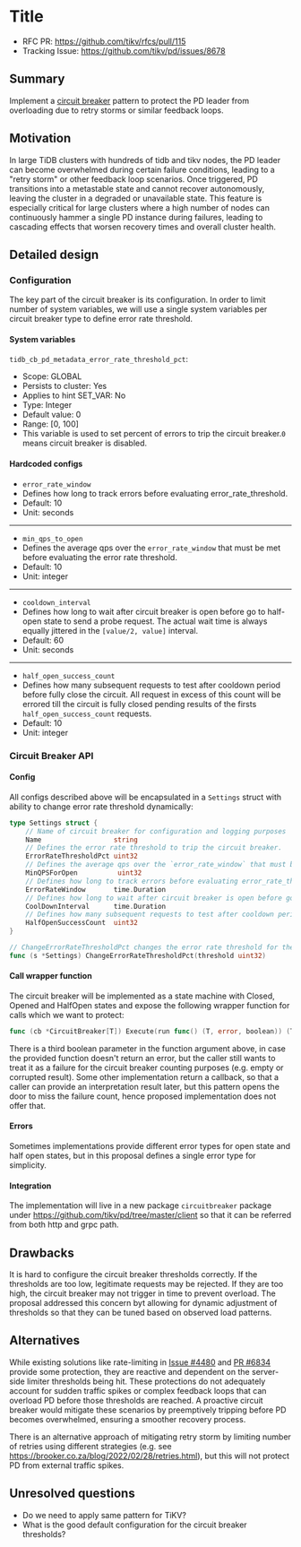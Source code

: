 # Title

- RFC PR: https://github.com/tikv/rfcs/pull/115
- Tracking Issue: https://github.com/tikv/pd/issues/8678

## Summary

Implement a [circuit breaker](https://learn.microsoft.com/en-us/azure/architecture/patterns/circuit-breaker) pattern to protect the PD leader from overloading due to retry storms or similar feedback loops.

## Motivation

In large TiDB clusters with hundreds of tidb and tikv nodes, the PD leader can become overwhelmed during certain failure conditions, leading to a "retry storm" or other feedback loop scenarios. 
Once triggered, PD transitions into a metastable state and cannot recover autonomously, leaving the cluster in a degraded or unavailable state.
This feature is especially critical for large clusters where a high number of nodes can continuously hammer a single PD instance during failures, leading to cascading effects that worsen recovery times and overall cluster health.

## Detailed design

### Configuration

The key part of the circuit breaker is its configuration. 
In order to limit number of system variables, we will use a single system variables per circuit breaker type to define error rate threshold. 

#### System variables

`tidb_cb_pd_metadata_error_rate_threshold_pct`:
- Scope: GLOBAL
- Persists to cluster: Yes
- Applies to hint SET_VAR: No
- Type: Integer
- Default value: 0
- Range: [0, 100]
- This variable is used to set percent of errors to trip the circuit breaker.`0` means circuit breaker is disabled.

#### Hardcoded configs

* `error_rate_window`
* Defines how long to track errors before evaluating error_rate_threshold.
* Default: 10
* Unit: seconds
---
* `min_qps_to_open`
* Defines the average qps over the `error_rate_window` that must be met before evaluating the error rate threshold.
* Default: 10
* Unit: integer
---
* `cooldown_interval`
* Defines how long to wait after circuit breaker is open before go to half-open state to send a probe request. The actual wait time is always equally jittered in the `[value/2, value]` interval.
* Default: 60
* Unit: seconds
---
* `half_open_success_count`
* Defines how many subsequent requests to test after cooldown period before fully close the circuit. All request in excess of this count will be errored till the circuit is fully closed pending results of the firsts `half_open_success_count` requests. 
* Default: 10
* Unit: integer

### Circuit Breaker API

#### Config

All configs described above will be encapsulated in a `Settings` struct with ability to change error rate threshold dynamically:

```go
type Settings struct {
	// Name of circuit breaker for configuration and logging purposes
	Name                  string
	// Defines the error rate threshold to trip the circuit breaker.
	ErrorRateThresholdPct uint32
	// Defines the average qps over the `error_rate_window` that must be met before evaluating the error rate threshold.
	MinQPSForOpen          uint32
	// Defines how long to track errors before evaluating error_rate_threshold.
	ErrorRateWindow       time.Duration
	// Defines how long to wait after circuit breaker is open before go to half-open state to send a probe request.
	CoolDownInterval      time.Duration
	// Defines how many subsequent requests to test after cooldown period before fully close the circuit.
	HalfOpenSuccessCount  uint32
}

// ChangeErrorRateThresholdPct changes the error rate threshold for the circuit breaker. 
func (s *Settings) ChangeErrorRateThresholdPct(threshold uint32)
```

#### Call wrapper function

The circuit breaker will be implemented as a state machine with Closed, Opened and HalfOpen states and expose the following wrapper function for calls which we want to protect: 

```go
func (cb *CircuitBreaker[T]) Execute(run func() (T, error, boolean)) (T, error)
```

There is a third boolean parameter in the function argument above, in case the provided function doesn't return an error, but the caller still wants to treat it as a failure for the circuit breaker counting purposes (e.g. empty or corrupted result). 
Some other implementation return a callback, so that a caller can provide an interpretation result later, but this pattern opens the door to miss the failure count, hence proposed implementation does not offer that.

#### Errors

Sometimes implementations provide different error types for open state and half open states, but in this proposal defines a single error type for simplicity.

#### Integration

The implementation will live in a new package `circuitbreaker` package under https://github.com/tikv/pd/tree/master/client so that it can be referred from both http and grpc path. 

## Drawbacks

It is hard to configure the circuit breaker thresholds correctly. 
If the thresholds are too low, legitimate requests may be rejected. 
If they are too high, the circuit breaker may not trigger in time to prevent overload.
The proposal addressed this concern byt allowing for dynamic adjustment of thresholds so that they can be tuned based on observed load patterns.

## Alternatives

While existing solutions like rate-limiting in [Issue #4480](https://github.com/tikv/pd/issues/4480) and [PR #6834](https://github.com/tikv/pd/pull/6834) provide some protection, they are reactive and dependent on the server-side limiter thresholds being hit. These protections do not adequately account for sudden traffic spikes or complex feedback loops that can overload PD before those thresholds are reached. A proactive circuit breaker would mitigate these scenarios by preemptively tripping before PD becomes overwhelmed, ensuring a smoother recovery process.

There is an alternative approach of mitigating retry storm by limiting number of retries using different strategies (e.g. see https://brooker.co.za/blog/2022/02/28/retries.html), but this will not protect PD from external traffic spikes. 

## Unresolved questions

- Do we need to apply same pattern for TiKV?
- What is the good default configuration for the circuit breaker thresholds?
